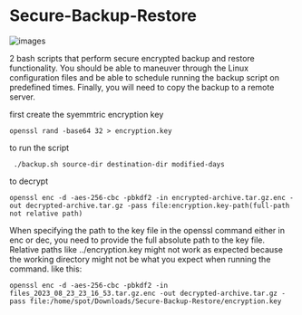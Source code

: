 # Secure-Backup-Restore
![images](https://github.com/mohamedsamirspot/Secure-Backup-Restore/assets/71722372/07d3e5c5-848a-492b-abdf-d4b077d27001)

2 bash scripts that perform secure encrypted backup and restore functionality. You should be able to maneuver through the Linux configuration files and be able to schedule running the backup script on predefined times. Finally, you will need to copy the backup to a remote server.


first create the syemmtric encryption key

    openssl rand -base64 32 > encryption.key

to run the script
    
     ./backup.sh source-dir destination-dir modified-days

to decrypt 

    openssl enc -d -aes-256-cbc -pbkdf2 -in encrypted-archive.tar.gz.enc -out decrypted-archive.tar.gz -pass file:encryption.key-path(full-path not relative path)
When specifying the path to the key file in the openssl command either in enc or dec, you need to provide the full absolute path to the key file. Relative paths like ../encryption.key might not work as expected because the working directory might not be what you expect when running the command.
like this:
    
    openssl enc -d -aes-256-cbc -pbkdf2 -in files_2023_08_23_23_16_53.tar.gz.enc -out decrypted-archive.tar.gz -pass file:/home/spot/Downloads/Secure-Backup-Restore/encryption.key
